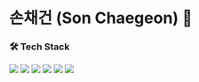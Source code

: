 # 손채건 (Son Chaegeon) 👋

### 🛠 Tech Stack
<img src="https://img.shields.io/badge/NestJS-red?style=flat-square&logo=nestjs&logoColor=white" /> <img src="https://img.shields.io/badge/TypeScript-blue?style=flat-square&logo=typescript&logoColor=white" /> <img src="https://img.shields.io/badge/ExpressJS-000000?style=flat-square&logo=Express&logoColor=white"/> <img src="https://img.shields.io/badge/Docker-2496ED?style=flat-square&logo=docker&logoColor=white" /> <img src="https://img.shields.io/badge/JavaScript-F7DF1E?style=flat-square&logo=JavaScript&logoColor=white"/> <img src="https://img.shields.io/badge/MySQL-4479A1?style=flat-square&logo=mysql&logoColor=white"/></a>
